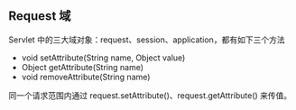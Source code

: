 ## Request 域
Servlet 中的三大域对象：request、session、application，都有如下三个方法
* void setAttribute(String name, Object value)
* Object getAttribute(String name)
* void removeAttribute(String name)

同一个请求范围内通过 request.setAttribute()、request.getAttribute() 来传值。